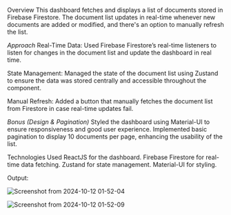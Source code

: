 Overview
This dashboard fetches and displays a list of documents stored in Firebase Firestore. The document list updates in real-time whenever new documents are added or modified, and there's an option to manually refresh the list.

*Approach*
Real-Time Data:
Used Firebase Firestore’s real-time listeners to listen for changes in the document list and update the dashboard in real time.

State Management:
Managed the state of the document list using Zustand to ensure the data was stored centrally and accessible throughout the component.

Manual Refresh:
Added a button that manually fetches the document list from Firestore in case real-time updates fail.

*Bonus (Design & Pagination)*
Styled the dashboard using Material-UI to ensure responsiveness and good user experience.
Implemented basic pagination to display 10 documents per page, enhancing the usability of the list.

Technologies Used
ReactJS for the dashboard.
Firebase Firestore for real-time data fetching.
Zustand for state management.
Material-UI for styling.

Output:

![Screenshot from 2024-10-12 01-52-04](https://github.com/user-attachments/assets/de92c14b-545d-433b-b8cb-a2612364d83d)

![Screenshot from 2024-10-12 01-52-09](https://github.com/user-attachments/assets/f5cfc43a-e756-4e53-8461-57e732340b84)


